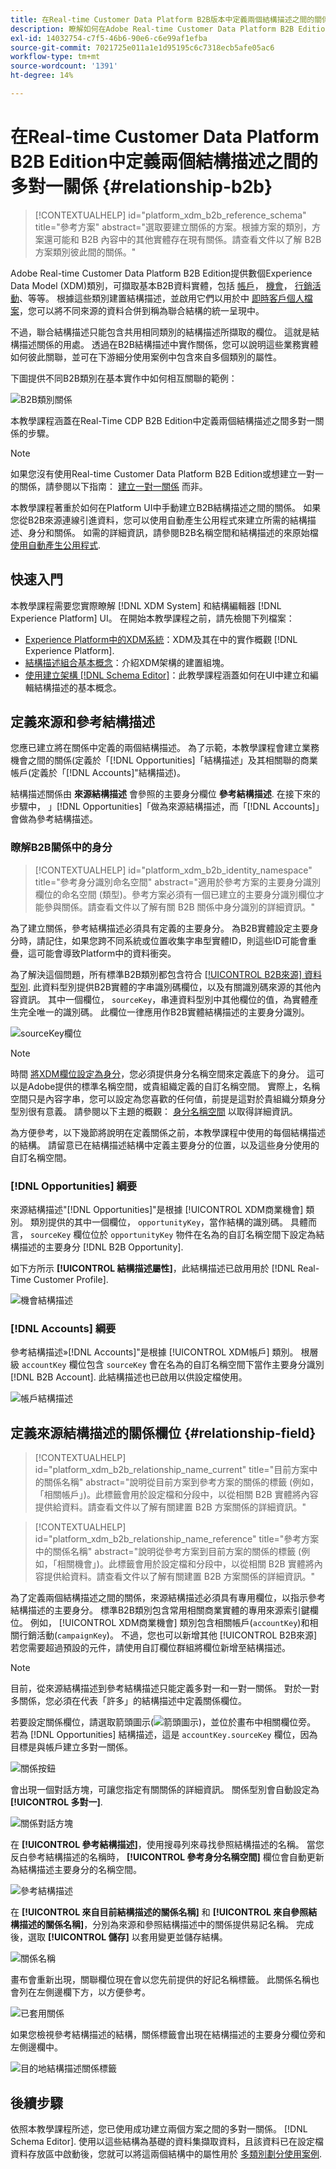 ```yaml
---
title: 在Real-time Customer Data Platform B2B版本中定義兩個結構描述之間的關係
description: 瞭解如何在Adobe Real-time Customer Data Platform B2B Edition中定義兩個結構描述之間的多對一關係。
exl-id: 14032754-c7f5-46b6-90e6-c6e99af1efba
source-git-commit: 7021725e011a1e1d95195c6c7318ecb5afe05ac6
workflow-type: tm+mt
source-wordcount: '1391'
ht-degree: 14%

---
```


# 在Real-time Customer Data Platform B2B Edition中定義兩個結構描述之間的多對一關係 {#relationship-b2b}

>[!CONTEXTUALHELP]
>id="platform_xdm_b2b_reference_schema"
>title="參考方案"
>abstract="選取要建立關係的方案。根據方案的類別，方案還可能和 B2B 內容中的其他實體存在現有關係。請查看文件以了解 B2B 方案類別彼此間的關係。"

Adobe Real-time Customer Data Platform B2B Edition提供數個Experience Data Model (XDM)類別，可擷取基本B2B資料實體，包括 [帳戶](../classes/b2b/business-account.md)， [機會](../classes/b2b/business-opportunity.md)， [行銷活動](../classes/b2b/business-campaign.md)、等等。 根據這些類別建置結構描述，並啟用它們以用於中 [即時客戶個人檔案](../../profile/home.md)，您可以將不同來源的資料合併到稱為聯合結構的統一呈現中。

不過，聯合結構描述只能包含共用相同類別的結構描述所擷取的欄位。 這就是結構描述關係的用處。 透過在B2B結構描述中實作關係，您可以說明這些業務實體如何彼此關聯，並可在下游細分使用案例中包含來自多個類別的屬性。

下圖提供不同B2B類別在基本實作中如何相互關聯的範例：

![B2B類別關係](../images/tutorials/relationship-b2b/classes.png)

本教學課程涵蓋在Real-Time CDP B2B Edition中定義兩個結構描述之間多對一關係的步驟。

>[!NOTE]
>
>如果您沒有使用Real-time Customer Data Platform B2B Edition或想建立一對一的關係，請參閱以下指南： [建立一對一關係](./relationship-ui.md) 而非。
>
>本教學課程著重於如何在Platform UI中手動建立B2B結構描述之間的關係。 如果您從B2B來源連線引進資料，您可以使用自動產生公用程式來建立所需的結構描述、身分和關係。 如需的詳細資訊，請參閱B2B名稱空間和結構描述的來原始檔 [使用自動產生公用程式](../../sources/connectors/adobe-applications/marketo/marketo-namespaces.md).

## 快速入門

本教學課程需要您實際瞭解 [!DNL XDM System] 和結構編輯器 [!DNL Experience Platform] UI。 在開始本教學課程之前，請先檢閱下列檔案：

* [Experience Platform中的XDM系統](../home.md)：XDM及其在中的實作概觀 [!DNL Experience Platform].
* [結構描述組合基本概念](../schema/composition.md)：介紹XDM架構的建置組塊。
* [使用建立架構 [!DNL Schema Editor]](create-schema-ui.md)：此教學課程涵蓋如何在UI中建立和編輯結構描述的基本概念。

## 定義來源和參考結構描述

您應已建立將在關係中定義的兩個結構描述。 為了示範，本教學課程會建立業務機會之間的關係(定義於「[!DNL Opportunities]「結構描述」及其相關聯的商業帳戶(定義於「[!DNL Accounts]&quot;結構描述)。

結構描述關係由 **來源結構描述** 會參照的主要身分欄位 **參考結構描述**. 在接下來的步驟中， 」[!DNL Opportunities]「做為來源結構描述，而「[!DNL Accounts]」會做為參考結構描述。

### 瞭解B2B關係中的身分

>[!CONTEXTUALHELP]
>id="platform_xdm_b2b_identity_namespace"
>title="參考身分識別命名空間"
>abstract="適用於參考方案的主要身分識別欄位的命名空間 (類型)。參考方案必須有一個已建立的主要身分識別欄位才能參與關係。請查看文件以了解有關 B2B 關係中身分識別的詳細資訊。"

為了建立關係，參考結構描述必須具有定義的主要身分。 為B2B實體設定主要身分時，請記住，如果您跨不同系統或位置收集字串型實體ID，則這些ID可能會重疊，這可能會導致Platform中的資料衝突。

為了解決這個問題，所有標準B2B類別都包含符合 [[!UICONTROL B2B來源] 資料型別](../data-types/b2b-source.md). 此資料型別提供B2B實體的字串識別碼欄位，以及有關識別碼來源的其他內容資訊。 其中一個欄位， `sourceKey`，串連資料型別中其他欄位的值，為實體產生完全唯一的識別碼。 此欄位一律應用作B2B實體結構描述的主要身分識別。

![sourceKey欄位](../images/tutorials/relationship-b2b/sourcekey.png)

>[!NOTE]
>
>時間 [將XDM欄位設定為身分](../ui/fields/identity.md)，您必須提供身分名稱空間來定義底下的身分。 這可以是Adobe提供的標準名稱空間，或貴組織定義的自訂名稱空間。 實際上，名稱空間只是內容字串，您可以設定為您喜歡的任何值，前提是這對於貴組織分類身分型別很有意義。 請參閱以下主題的概觀： [身分名稱空間](../../identity-service/namespaces.md) 以取得詳細資訊。

為方便參考，以下幾節將說明在定義關係之前，本教學課程中使用的每個結構描述的結構。 請留意已在結構描述結構中定義主要身分的位置，以及這些身分使用的自訂名稱空間。

### [!DNL Opportunities] 綱要

來源結構描述&quot;[!DNL Opportunities]&quot;是根據 [!UICONTROL XDM商業機會] 類別。 類別提供的其中一個欄位， `opportunityKey`，當作結構的識別碼。 具體而言， `sourceKey` 欄位位於 `opportunityKey` 物件在名為的自訂名稱空間下設定為結構描述的主要身分 [!DNL B2B Opportunity].

如下方所示 **[!UICONTROL 結構描述屬性]**，此結構描述已啟用用於 [!DNL Real-Time Customer Profile].

![機會結構描述](../images/tutorials/relationship-b2b/opportunities.png)

### [!DNL Accounts] 綱要

參考結構描述»[!DNL Accounts]&quot;是根據 [!UICONTROL XDM帳戶] 類別。 根層級 `accountKey` 欄位包含 `sourceKey` 會在名為的自訂名稱空間下當作主要身分識別 [!DNL B2B Account]. 此結構描述也已啟用以供設定檔使用。

![帳戶結構描述](../images/tutorials/relationship-b2b/accounts.png)

## 定義來源結構描述的關係欄位 {#relationship-field}

>[!CONTEXTUALHELP]
>id="platform_xdm_b2b_relationship_name_current"
>title="目前方案中的關係名稱"
>abstract="說明從目前方案到參考方案的關係的標籤 (例如，「相關帳戶」)。此標籤會用於設定檔和分段中，以從相關 B2B 實體將內容提供給資料。請查看文件以了解有關建置 B2B 方案關係的詳細資訊。"

>[!CONTEXTUALHELP]
>id="platform_xdm_b2b_relationship_name_reference"
>title="參考方案中的關係名稱"
>abstract="說明從參考方案到目前方案的關係的標籤 (例如，「相關機會」)。此標籤會用於設定檔和分段中，以從相關 B2B 實體將內容提供給資料。請查看文件以了解有關建置 B2B 方案關係的詳細資訊。"

為了定義兩個結構描述之間的關係，來源結構描述必須具有專用欄位，以指示參考結構描述的主要身分。 標準B2B類別包含常用相關商業實體的專用來源索引鍵欄位。 例如， [!UICONTROL XDM商業機會] 類別包含相關帳戶(`accountKey`)和相關行銷活動(`campaignKey`)。 不過，您也可以新增其他 [!UICONTROL B2B來源] 若您需要超過預設的元件，請使用自訂欄位群組將欄位新增至結構描述。

>[!NOTE]
>
>目前，從來源結構描述到參考結構描述只能定義多對一和一對一關係。 對於一對多關係，您必須在代表「許多」的結構描述中定義關係欄位。

若要設定關係欄位，請選取箭頭圖示(![箭頭圖示](../images/tutorials/relationship-b2b/arrow.png))，並位於畫布中相關欄位旁。 若為 [!DNL Opportunities] 結構描述，這是 `accountKey.sourceKey` 欄位，因為目標是與帳戶建立多對一關係。

![關係按鈕](../images/tutorials/relationship-b2b/relationship-button.png)

會出現一個對話方塊，可讓您指定有關關係的詳細資訊。 關係型別會自動設定為 **[!UICONTROL 多對一]**.

![關係對話方塊](../images/tutorials/relationship-b2b/relationship-dialog.png)

在 **[!UICONTROL 參考結構描述]**，使用搜尋列來尋找參照結構描述的名稱。 當您反白參考結構描述的名稱時， **[!UICONTROL 參考身分名稱空間]** 欄位會自動更新為結構描述主要身分的名稱空間。

![參考結構描述](../images/tutorials/relationship-b2b/reference-schema.png)

在 **[!UICONTROL 來自目前結構描述的關係名稱]** 和 **[!UICONTROL 來自參照結構描述的關係名稱]**，分別為來源和參照結構描述中的關係提供易記名稱。 完成後，選取 **[!UICONTROL 儲存]** 以套用變更並儲存結構。

![關係名稱](../images/tutorials/relationship-b2b/relationship-name.png)

畫布會重新出現，關聯欄位現在會以您先前提供的好記名稱標籤。 此關係名稱也會列在左側邊欄下方，以方便參考。

![已套用關係](../images/tutorials/relationship-b2b/relationship-applied.png)

如果您檢視參考結構描述的結構，關係標籤會出現在結構描述的主要身分欄位旁和左側邊欄中。

![目的地結構描述關係標籤](../images/tutorials/relationship-b2b/destination-relationship.png)

## 後續步驟

依照本教學課程所述，您已使用成功建立兩個方案之間的多對一關係。 [!DNL Schema Editor]. 使用以這些結構為基礎的資料集擷取資料，且該資料已在設定檔資料存放區中啟動後，您就可以將這兩個結構中的屬性用於 [多類別劃分使用案例](../../rtcdp/segmentation/b2b.md).

